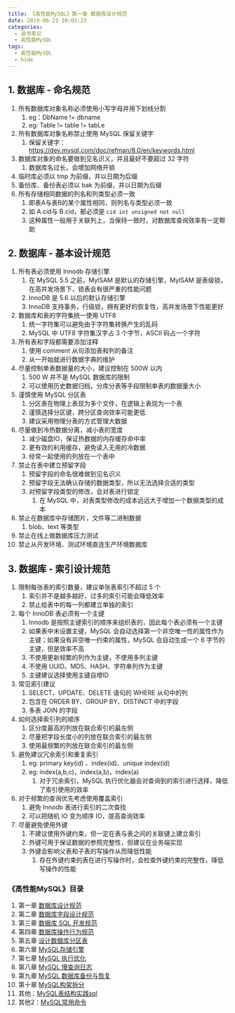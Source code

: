 ```yaml
---
title: 《高性能MySQL》第一章 数据库设计规范
date: 2019-06-23 10:03:23
categories:
  - 读书笔记
  - 高性能MySQL
tags:
  - 高性能MySQL
  - hide
---
```


## 1. 数据库 - 命名规范

1. 所有数据库对象名称必须使用小写字母并用下划线分割
   1. eg：DbName != dbname
   2. eg: Table != table != tabLe
2. 所有数据库对象名称禁止使用 MySQL 保留关键字
   1. 保留关键字：<https://dev.mysql.com/doc/refman/8.0/en/keywords.html>
3. 数据库对象的命名要做到见名识义，并且最好不要超过 32 字符
   1. 数据库名过长，会增加网络开销
4. 临时库必须以 tmp 为前缀，并以日期为后缀
5. 备份库、备份表必须以 bak 为前缀，并以日期为后缀
6. 所有存储相同数据的列名和列类型必须一致
   1. 即表A与表B的某个属性相同，则列名与类型必须一致
   2. 如 A.cid与 B.cid，都必须是 `cid int unsigned not null`
   3. 这种属性一般用于关联列上，当保持一致时，对数据库查询效率有一定帮助

## 2. 数据库 - 基本设计规范

1. 所有表必须使用 Innodb 存储引擎
   1. 在 MySQL 5.5 之前，MylSAM 是默认的存储引擎，MylSAM 是表级锁，在高并发场景下，锁表会有很严重的性能问题
   2. InnoDB 是 5.6 以后的默认存储引擎
   3. InnoDB 支持事务，行级锁，拥有更好的恢复性，高并发场景下性能更好
2. 数据库和表的字符集统一使用 UTF8
   1. 统一字符集可以避免由于字符集转换产生的乱码
   2. MySQL 中 UTF8 字符集汉字占 3 个字节，ASCII 码占一个字符
3. 所有表和字段都需要添加注释
   1. 使用 comment 从句添加表和列的备注
   2. 从一开始就进行数据字典的维护
4. 尽量控制单表数据量的大小，建议控制在 500W 以内
   1. 500 W 并不是 MySQL 数据库的限制
   2. 可以使用历史数据归档，分库分表等手段限制单表的数据量大小
5. 谨慎使用 MySQL 分区表
   1. 分区表在物理上表现为多个文件，在逻辑上表现为一个表
   2. 谨慎选择分区键，跨分区查询效率可能更低
   3. 建议采用物理分表的方式管理大数据
6. 尽量做到冷热数据分离，减小表的宽度
   1. 减少磁盘IO，保证热数据的内存缓存命中率
   2. 更有效的利用缓存，避免读入无用的冷数据
   3. 经常一起使用的列放在一个表中
7. 禁止在表中建立预留字段
   1. 预留字段的命名很难做到见名识义
   2. 预留字段无法确认存储的数据类型，所以无法选择合适的类型
   3. 对预留字段类型的修改，会对表进行锁定
      1. 在 MySQL 中，对表类型修改的成本远远大于增加一个数据类型的成本
8. 禁止在数据库中存储图片，文件等二进制数据
   1. blob、text 等类型
9. 禁止在线上做数据库压力测试
10. 禁止从开发环境、测试环境直连生产环境数据库

## 3. 数据库 - 索引设计规范

1. 限制每张表的索引数量，建议单张表索引不超过 5 个
   1. 索引并不是越多越好，过多的索引可能会降低效率
   2. 禁止给表中的每一列都建立单独的索引
2. 每个 InnoDB 表必须有一个主键
   1. Innodb 是按照主键索引的顺序来组织表的，因此每个表必须有一个主键
   2. 如果表中未设置主键，MySQL 会自动选择第一个非空唯一性的属性作为主键；如果没有非空唯一约束的属性，MySQL 会自动生成一个 6 字节的主键，但是效率不高
   3. 不使用更新频繁的列作为主键，不使用多列主键
   4. 不使用 UUID、MD5、HASH、字符串列作为主键
   5. 主键建议选择使用主键自增ID
3. 常见索引建议
   1. SELECT、UPDATE、DELETE 语句的 WHERE 从句中的列
   2. 包含在 ORDER BY、GROUP BY、DISTINCT 中的字段
   3. 多表 JOIN 的字段
4. 如何选择索引列的顺序
   1. 区分度最高的列放在联合索引的最左侧
   2. 尽量把字段长度小的列放在联合索引的最左侧
   3. 使用最频繁的列放在联合索引的最左侧
5. 避免建议冗余索引和重复索引
   1. eg: primary key(id) 、index(id)、unique index(id)
   2. eg: index(a,b,c)，index(a,b)，index(a)
      1. 对于冗余索引，MySQL 执行优化器会对查询到的索引进行选择，降低了索引使用的效率
6. 对于频繁的查询优先考虑使用覆盖索引
   1. 避免 Innodb 表进行索引的二次查找
   2. 可以把随机 IO 变为顺序 IO，提高查询效率
7. 尽量避免使用外键
   1. 不建议使用外键约束，但一定在表与表之间的关联键上建立索引
   2. 外键可用于保证数据的参照完整性，但建议在业务端实现
   3. 外键会影响父表和子表的写操作从而降低性能
      1. 存在外键约束的表在进行写操作时，会检查外键约束的完整性，降低写操作的性能

### 《高性能MySQL》目录

1. 第一章 [数据库设计规范](/2019/06/23/读书笔记/《高性能MySQL》/1.数据库设计规范/index.html)
2. 第二章 [数据库字段设计规范](/2019/06/22/读书笔记/《高性能MySQL》/2.数据库字段设计规范/index.html)
3. 第三章 [数据库 SQL 开发规范](/2019/06/21/读书笔记/《高性能MySQL》/3.数据库SQL开发规范/index.html)
4. 第四章 [数据库操作行为规范](/2019/06/20/读书笔记/《高性能MySQL》/4.数据库操作行为规范/index.html)
5. 第五章 [设计数据库分区表](/2019/06/19/读书笔记/《高性能MySQL》/5.设计数据库分区表/index.html)
6. 第六章 [MySQL存储引擎](/2019/06/18/读书笔记/《高性能MySQL》/6.MySQL存储引擎/index.html)
7. 第七章 [MySQL 执行优化](/2019/06/17/读书笔记/《高性能MySQL》/7.MySQL执行计划优化/index.html)
8. 第八章 [MySQL 慢查询日志](/2019/06/16/读书笔记/《高性能MySQL》/8.MySQL慢查日志/index.html)
9. 第九章 [MySQL 数据库备份与恢复](/2019/06/15/读书笔记/《高性能MySQL》/9.数据库备份/index.html)
10. 第十章 [MySQL构架拆分](/2019/06/14/读书笔记/《高性能MySQL》/10.MySQL架构拆分/index.html)
11. 其他：[MySQL表结构实践sql](/2019/06/12/读书笔记/《高性能MySQL》/20.数据库表结构实践/index.html)
12. 其他2：[MySQL常用命令](/2019/06/13/读书笔记/《高性能MySQL》/11.MySQL常用命令/index.html)